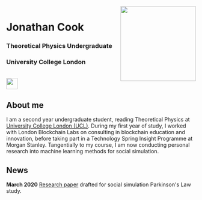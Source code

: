 <img align="right" width="200" height="200" src="https://avatars0.githubusercontent.com/u/61160978?s=460&u=d9c759a499320cbfd641c213e420cf86785b9f46&v=4">

# Jonathan Cook
### Theoretical Physics Undergraduate
### University College London
 
 <br/>
 <a href="https://www.linkedin.com/in/jonathan-cook-78339618a/
" target="_blank"><img src="https://upload.wikimedia.org/wikipedia/commons/thumb/c/c9/Linkedin.svg/1200px-Linkedin.svg.png" 
width="30" height="30" /></a>

## About me

I am a second year undergraduate student, reading Theoretical Physics at [University College London (UCL)](https://www.ucl.ac.uk). During my first year of study, I worked with London Blockchain Labs on consulting in blockchain education and innovation, before taking part in a Technology Spring Insight Programme at Morgan Stanley. Tangentially to my course, I am now conducting personal research into machine learning methods for social simulation. 

## News

**March 2020**
[Research paper](https://github.com/jonathan-cook235/ideation/blob/master/Why%20We%20Disagree.pdf) drafted for social simulation Parkinson's Law study.
